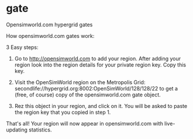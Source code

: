 # gate
Opensimworld.com hypergrid gates

How opensimworld.com gates work:

3 Easy steps:

1)  Go to http://opensimworld.com to add your region. After adding your region look into the region details for your private region key. Copy this key.

2)  Visit the OpenSimWorld region on the Metropolis Grid: secondlife://hypergrid.org:8002:OpenSimWorld/128/128/22 to get  a (free, of course) copy of the opensimworld.com gate object. 

3) Rez this object in your region, and click on it. You will be asked to paste the region key that you copied in step 1.


That's all! Your region will now appear in opensimworld.com with live-updating statistics. 

